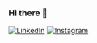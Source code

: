 ### Hi there 👋
[![LinkedIn](	https://img.shields.io/badge/LinkedIn-0077B5?style=for-the-badge&logo=linkedin&logoColor=white)](https://www.linkedin.com/in/kelden-mourato-789703276?trk=contact-info)
[![Instagram](	https://img.shields.io/badge/Instagram-E4405F?style=for-the-badge&logo=instagram&logoColor=white)](https://intagram.com/keldenmourato)
